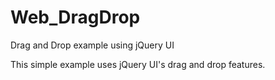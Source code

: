 # Web_DragDrop
Drag and Drop example using jQuery UI

This simple example uses jQuery UI's drag and drop features.
